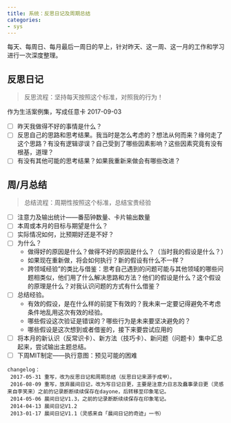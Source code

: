 ```yaml
---
title: 系统：反思日记及周期总结
categories: 
- sys
---
```


每天、每周日、每月最后一周日的早上，针对昨天、这一周、这一月的工作和学习进行一次深度整理。

## 反思日记
> 反思流程：坚持每天按照这个标准，对照我的行为！

作为生活案例集，写成任意卡 2017-09-03
 
* [ ] 昨天我做得不好的事情是什么？
* [ ] 反思自己的思路和思考结果。我当时是怎么考虑的？想法从何而来？缘何走了这个思路？有没有逻辑谬误？自己受到了哪些因素影响？这些因素究竟有没有根基，道理？
* [ ] 有没有其他可能的思考结果？如果我重新来做会有哪些改进？

## 周/月总结
> 总结流程：周期性按照这个标准，总结宝贵经验

* [ ] 注意力及输出统计——番茄钟数量、卡片输出数量
* [ ] 本周或本月的目标与期望是什么？
* [ ] 实际情况如何，比预期好还是不好？
* [ ] 为什么？
	- 做得好的原因是什么？做得不好的原因是什么？（当时我的假设是什么？）
	- 如果现在重新做，将会如何执行？新的假设有什么不一样？
	- 跨领域经验”的类比与借鉴：思考自己遇到的问题可能与其他领域的哪些问题相类似，他们用了什么解决思路和方法？他们的假设是什么？这个假设的原理是什么？对我认识问题的方式有什么借鉴？
* [ ] 总结经验。
	- 有效的假设，是在什么样的前提下有效的？我未来一定要记得避免不考虑条件地乱用这次有效的经验。
	- 哪些假设这次验证是错误的？哪些行为是未来要坚决避免的？
	- 哪些假设是这次想到或者借鉴的，接下来要尝试应用的	
* [ ] 将本月的新认识（反常识卡）、新方法（技巧卡）、新问题（问题卡）集中汇总起来，尝试输出主题总结。
* [ ] 下周MIT制定——执行意图：预见可能的困难

```
changelog：
 2017-05-31 重写，改为反思日记和周期总结（反思日记来源于成甲）。
 2016-08-09 重写，放弃晨间日记，改为写日记日更，主要是注意力日志及蠢事录日更（灵感来自李笑来）之前的记录断断续续保存在dayone，后转移至印象笔记。
 2014-05-06 晨间日记V1.3，之前的记录断断续续保存在印象笔记。
 2014-04-13 晨间日记V1.2
 2013-01-17 晨间日记V1.1（灵感来自「晨间日记的奇迹」一书）
```

